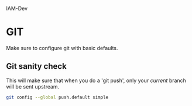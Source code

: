 IAM-Dev

# GIT

Make sure to configure git with basic defaults.

## Git sanity check

This will make sure that when you do a 'git push', only your _current_ branch will be sent upstream.

```sh
git config --global push.default simple
```